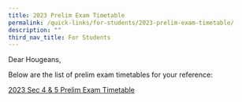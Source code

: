 ```yaml
---
title: 2023 Prelim Exam Timetable
permalink: /quick-links/for-students/2023-prelim-exam-timetable/
description: ""
third_nav_title: For Students
---
```

Dear Hougeans,

Below are the list of prelim exam timetables for your reference:



[2023 Sec 4 & 5 Prelim Exam Timetable](/files/Timetables/hs-2023-082%202023%20prelim%20exam%20cover%20letter%20&%20timetable.pdf)